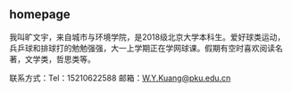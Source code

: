 ## homepage
我叫旷文宇，来自城市与环境学院，是2018级北京大学本科生。爱好球类运动，兵乒球和排球打的勉勉强强，大一上学期正在学网球课。假期有空时喜欢阅读名著，文学类，哲思类等。

联系方式：Tel：15210622588  邮箱：W.Y.Kuang@pku.edu.cn

